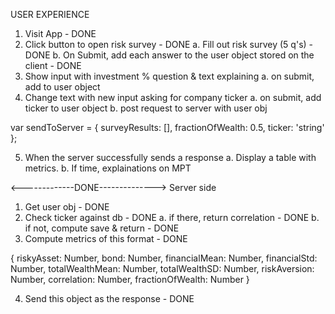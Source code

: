 USER EXPERIENCE

1. Visit App - DONE
2. Click button to open risk survey - DONE
  a. Fill out risk survey (5 q's) - DONE
  b. On Submit, add each answer to the user object stored on the client - DONE
3. Show input with investment % question & text explaining
  a. on submit, add to user object
4. Change text with new input asking for company ticker
  a. on submit, add ticker to user object
  b. post request to server with user obj

var sendToServer = {
  surveyResults: [],
  fractionOfWealth: 0.5,
  ticker: 'string'
};

5. When the server successfully sends a response
  a. Display a table with metrics.
  b. If time, explainations on MPT















<-------------DONE-------------->
Server side
1. Get user obj - DONE
2. Check ticker against db - DONE
  a. if there, return correlation - DONE
  b. if not, compute save & return - DONE
3. Compute metrics of this format - DONE

{
  riskyAsset: Number,
  bond: Number,
  financialMean: Number,
  financialStd: Number,
  totalWealthMean: Number,
  totalWealthSD: Number,
  riskAversion: Number,
  correlation: Number,
  fractionOfWealth: Number
}

4. Send this object as the response - DONE

